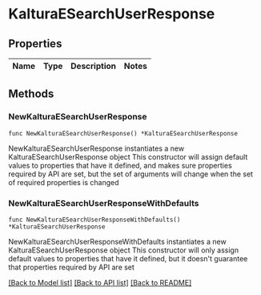 # KalturaESearchUserResponse

## Properties

Name | Type | Description | Notes
------------ | ------------- | ------------- | -------------

## Methods

### NewKalturaESearchUserResponse

`func NewKalturaESearchUserResponse() *KalturaESearchUserResponse`

NewKalturaESearchUserResponse instantiates a new KalturaESearchUserResponse object
This constructor will assign default values to properties that have it defined,
and makes sure properties required by API are set, but the set of arguments
will change when the set of required properties is changed

### NewKalturaESearchUserResponseWithDefaults

`func NewKalturaESearchUserResponseWithDefaults() *KalturaESearchUserResponse`

NewKalturaESearchUserResponseWithDefaults instantiates a new KalturaESearchUserResponse object
This constructor will only assign default values to properties that have it defined,
but it doesn't guarantee that properties required by API are set


[[Back to Model list]](../README.md#documentation-for-models) [[Back to API list]](../README.md#documentation-for-api-endpoints) [[Back to README]](../README.md)


